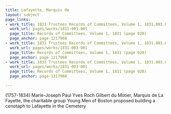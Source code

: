 ```yaml
---
title: Lafayette, Marquis de
layout: subject
page_links:
- work_title: 1831 Trustees Records of Committees, Volume 1, 1831.003.001
  work_url: pages/works/1831-003-001
  page_title: Records of Committees, Volume 1, 1831 (page 020)
  page_anchor: page-1217960
- work_title: 1831 Trustees Records of Committees, Volume 1, 1831.003.001
  work_url: pages/works/1831-003-001
  page_title: Records of Committees, Volume 1, 1831 (page 020)
  page_anchor: page-1217960
- work_title: 1831 Trustees Records of Committees, Volume 1, 1831.003.001
  work_url: pages/works/1831-003-001
  page_title: Records of Committees, Volume 1, 1831 (page 020)
  page_anchor: page-1217960

---
```

<p>(1757-1834) Marie-Joseph Paul Yves Roch Gilbert du Motier, Marquis de La Fayette, the charitable group Young Men of Boston proposed building a cenotaph to Lafayette in the Cemetery</p>